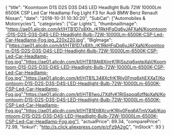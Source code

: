 {
	"title": "Koomtoom D1S D2S D3S D4S LED Headlight Bulb 72W 10000Lm 6500K CSP Led Car Headlamp Fog Light F3 for Audi BMW Benz Renault Nissan",
	"date": "2018-10-31 10:30:20",
	"SubCat": ["Automobiles & Motorcycles"],
	"categories": ["Car Lights"],
	"thumbnailImage": "https://ae01.alicdn.com/kf/HTB1D7x8Xh_rK1RkHFqDq6yJAFXaN/Koomtoom-D1S-D2S-D3S-D4S-LED-Headlight-Bulb-72W-10000Lm-6500K-CSP-Led-Car-Headlamp-Fog.jpg_220x220.jpg",
	"BigImage": ["https://ae01.alicdn.com/kf/HTB1D7x8Xh_rK1RkHFqDq6yJAFXaN/Koomtoom-D1S-D2S-D3S-D4S-LED-Headlight-Bulb-72W-10000Lm-6500K-CSP-Led-Car-Headlamp-Fog.jpg","https://ae01.alicdn.com/kf/HTB19At8XinrK1RjSsziq6xptpXaV/Koomtoom-D1S-D2S-D3S-D4S-LED-Headlight-Bulb-72W-10000Lm-6500K-CSP-Led-Car-Headlamp-Fog.jpg","https://ae01.alicdn.com/kf/HTB1L348XcfrK1Rjy0Fmq6xhEXXaT/Koomtoom-D1S-D2S-D3S-D4S-LED-Headlight-Bulb-72W-10000Lm-6500K-CSP-Led-Car-Headlamp-Fog.jpg","https://ae01.alicdn.com/kf/HTB1woJ7XdfvK1RjSspoq6zfNpXaN/Koomtoom-D1S-D2S-D3S-D4S-LED-Headlight-Bulb-72W-10000Lm-6500K-CSP-Led-Car-Headlamp-Fog.jpg","https://ae01.alicdn.com/kf/HTB1Etl8XcvrK1Rjy0Feq6ATmVXa8/Koomtoom-D1S-D2S-D3S-D4S-LED-Headlight-Bulb-72W-10000Lm-6500K-CSP-Led-Car-Headlamp-Fog.jpg"],
	"actualPrice": 69.34,
	"comparePrice": 72.99,
	"linkurl": "http://s.click.aliexpress.com/e/cFz9A2gC",
	"inStock": 93
}
